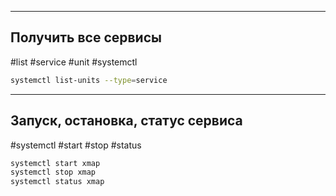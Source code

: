 
---

## Получить все сервисы
#list #service #unit #systemctl
```bash
systemctl list-units --type=service
```

---

## Запуск, остановка, статус сервиса
#systemctl #start #stop #status
```bash
systemctl start xmap
systemctl stop xmap
systemctl status xmap
```
